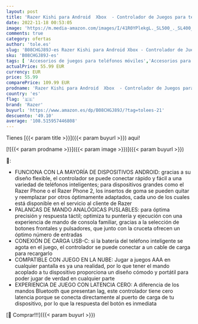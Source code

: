 ```yaml
---
layout: post
title: 'Razer Kishi para Android  Xbox  - Controlador de Juegos para teléfonos  conexión USB-C  diseño ergonómico  Ajuste Individual para teléfonos móviles  Dispositivo analógico - Negro'
date: 2022-11-18 00:53:05
image: 'https://m.media-amazon.com/images/I/41R0YPlekgL._SL500_._SL400_.jpg'
comments: true
category: ofertas
author: 'tole.es'
slug: 'B08CHGJ89J-es Razer Kishi para Android Xbox - Controlador de Juegos para...'
sku: 'B08CHGJ89J-es'
tags: [ 'Accesorios de juegos para teléfonos móviles','Accesorios para móviles','Comunicación móvil y accesorios','Controladores de juegos para teléfonos móviles','Electrónica','android','razer','🇪🇸', ]
actualPrice: 55.99 EUR
currency: EUR
price: 55.99
comparePrice: 109.99 EUR
prodname: 'Razer Kishi para Android  Xbox  - Controlador de Juegos para teléfonos  conexión USB-C  diseño ergonómico  Ajuste Individual para teléfonos móviles  Dispositivo analógico - Negro'
country: 'es'
flag: '🇪🇸'
brand: 'Razer'
buyurl: 'https://www.amazon.es/dp/B08CHGJ89J/?tag=tolees-21'
descuento: '49.10'
average: '108.515957446808'
---
```


Tienes [{{< param title >}}]({{< param buyurl >}}) aqui!

[![{{< param prodname >}}]({{< param image >}})]({{< param buyurl >}})

🔎:

- FUNCIONA CON LA MAYORÍA DE DISPOSITIVOS ANDROID: gracias a su diseño flexible, el controlador se puede conectar rápido y fácil a una variedad de teléfonos inteligentes; para dispositivos grandes como el Razer Phone o el Razer Phone 2, los insertos de goma se pueden quitar y reemplazar por otros óptimamente adaptados, cada uno de los cuales está disponible en el servicio al cliente de Razer
- PALANCAS DE MANDO ANALÓGICAS PUSLABLES: para óptima precisión y respuesta táctil; optimiza tu puntería y ejecución con una experiencia de mando de consola familiar, gracias a la selección de botones frontales y pulsadores, que junto con la cruceta ofrecen un óptimo número de entradas
- CONEXIÓN DE CARGA USB-C: si la batería del teléfono inteligente se agota en el juego, el controlador se puede conectar a un cable de carga para recargarlo
- COMPATIBLE CON JUEGO EN LA NUBE: Jugar a juegos AAA en cualquier pantalla es ya una realidad, por lo que tener el mando acoplado a tu dispositivo proporciona un diseño cómodo y portátil para poder jugar de verdad en cualquier parte
- EXPERIENCIA DE JUEGO CON LATENCIA CERO: A diferencia de los mandos Bluetooth que presentan lag, este controlador tiene cero latencia porque se conecta directamente al puerto de carga de tu dispositivo, por lo que la respuesta del botón es inmediata

[🛒 Comprar!!!]({{< param buyurl >}})

